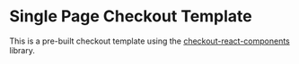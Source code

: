 # Single Page Checkout Template
This is a pre-built checkout template using the [checkout-react-components](https://www.npmjs.com/package/@boldcommerce/checkout-react-components) library.


